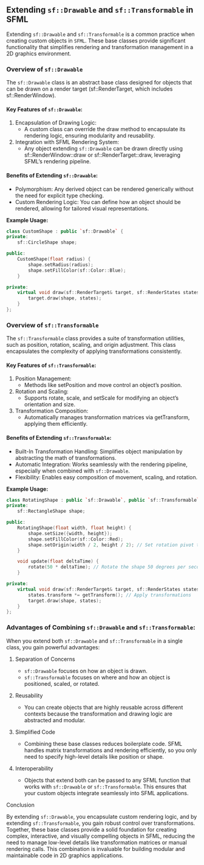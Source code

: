 ## Extending `sf::Drawable` and `sf::Transformable` in SFML

Extending `sf::Drawable` and `sf::Transformable` is a common practice when creating custom objects in `SFML`. These base classes provide significant functionality that simplifies rendering and transformation management in a 2D graphics environment.

### Overview of `sf::Drawable`

The `sf::Drawable` class is an abstract base class designed for objects that can be drawn on a render target (sf::RenderTarget, which includes sf::RenderWindow).

#### Key Features of `sf::Drawable`:

1. Encapsulation of Drawing Logic:
   - A custom class can override the draw method to encapsulate its rendering logic, ensuring modularity and reusability.
2. Integration with SFML Rendering System:
   - Any object extending `sf::Drawable` can be drawn directly using sf::RenderWindow::draw or sf::RenderTarget::draw, leveraging SFML’s rendering pipeline.

#### Benefits of Extending `sf::Drawable`:

- Polymorphism: Any derived object can be rendered generically without the need for explicit type checking.
- Custom Rendering Logic: You can define how an object should be rendered, allowing for tailored visual representations.

**Example Usage:**

```cpp
class CustomShape : public `sf::Drawable` {
private:
    sf::CircleShape shape;

public:
    CustomShape(float radius) {
        shape.setRadius(radius);
        shape.setFillColor(sf::Color::Blue);
    }

private:
    virtual void draw(sf::RenderTarget& target, sf::RenderStates states) const override {
        target.draw(shape, states);
    }
};
```

### Overview of `sf::Transformable`

The `sf::Transformable` class provides a suite of transformation utilities, such as position, rotation, scaling, and origin adjustment. This class encapsulates the complexity of applying transformations consistently.

#### Key Features of `sf::Transformable`:

1. Position Management:
   - Methods like setPosition and move control an object’s position.
2. Rotation and Scaling:
   - Supports rotate, scale, and setScale for modifying an object’s orientation and size.
3. Transformation Composition:
   - Automatically manages transformation matrices via getTransform, applying them efficiently.

#### Benefits of Extending `sf::Transformable`:

- Built-In Transformation Handling: Simplifies object manipulation by abstracting the math of transformations.
- Automatic Integration: Works seamlessly with the rendering pipeline, especially when combined with `sf::Drawable`.
- Flexibility: Enables easy composition of movement, scaling, and rotation.

**Example Usage:**

```cpp
class RotatingShape : public `sf::Drawable`, public `sf::Transformable` {
private:
    sf::RectangleShape shape;

public:
    RotatingShape(float width, float height) {
        shape.setSize({width, height});
        shape.setFillColor(sf::Color::Red);
        shape.setOrigin(width / 2, height / 2); // Set rotation pivot to the center
    }

    void update(float deltaTime) {
        rotate(50 * deltaTime); // Rotate the shape 50 degrees per second
    }

private:
    virtual void draw(sf::RenderTarget& target, sf::RenderStates states) const override {
        states.transform *= getTransform(); // Apply transformations
        target.draw(shape, states);
    }
};
```

### Advantages of Combining `sf::Drawable` and `sf::Transformable`:

When you extend both `sf::Drawable` and `sf::Transformable` in a single class, you gain powerful advantages:

1. Separation of Concerns

   - `sf::Drawable` focuses on how an object is drawn.
   - `sf::Transformable` focuses on where and how an object is positioned, scaled, or rotated.

2. Reusability

   - You can create objects that are highly reusable across different contexts because the transformation and drawing logic are abstracted and modular.

3. Simplified Code

   - Combining these base classes reduces boilerplate code. SFML handles matrix transformations and rendering efficiently, so you only need to specify high-level details like position or shape.

4. Interoperability
   - Objects that extend both can be passed to any SFML function that works with `sf::Drawable` or `sf::Transformable`. This ensures that your custom objects integrate seamlessly into SFML applications.

Conclusion

By extending `sf::Drawable`, you encapsulate custom rendering logic, and by extending `sf::Transformable`, you gain robust control over transformations. Together, these base classes provide a solid foundation for creating complex, interactive, and visually compelling objects in SFML, reducing the need to manage low-level details like transformation matrices or manual rendering calls. This combination is invaluable for building modular and maintainable code in 2D graphics applications.
